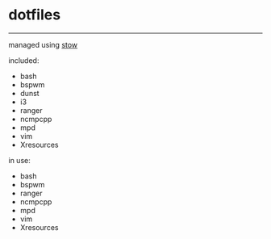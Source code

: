 # dotfiles
----------

managed using [stow](https://www.gnu.org/software/stow/)

included:
- bash
- bspwm
- dunst
- i3
- ranger
- ncmpcpp
- mpd
- vim
- Xresources

in use:
- bash
- bspwm
- ranger
- ncmpcpp
- mpd
- vim
- Xresources
